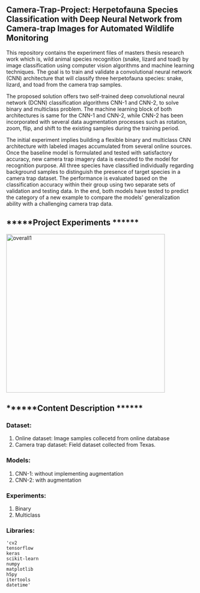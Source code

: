 ## Camera-Trap-Project: Herpetofauna Species Classification with Deep Neural Network from Camera-trap Images for Automated Wildlife Monitoring

This repository contains the experiment files of masters thesis research work which is, wild animal species recognition (snake, lizard and toad) by image classification
using computer vision algorithms and machine learning techniques. The goal is to train and validate a convolutional neural network (CNN) architecture that will classify
three herpetofauna species: snake, lizard, and toad from the camera trap samples.

The proposed solution offers two self-trained deep convolutional neural network (DCNN) classification algorithms CNN-1 and CNN-2, to solve binary and multiclass problem. 
The machine learning block of both architectures is same for the CNN-1 and CNN-2, while CNN-2 has been incorporated with several data augmentation processes 
such as rotation, zoom, flip, and shift to the existing samples during the training period. 

The initial experiment implies building a flexible binary and multiclass CNN architecture with labeled images accumulated from several online sources. Once the baseline model is formulated and tested with satisfactory accuracy, new camera trap imagery data is executed to the model for recognition purpose. All three species have classified individually regarding background samples to distinguish the presence of target species in a camera trap  dataset. The performance is evaluated based on the classification accuracy within their group using two separate sets of validation and testing data. In the end, both  models have tested to predict the category of a new example to compare the models' generalization ability with a challenging camera trap data.

## *****Project Experiments ******

<img width="422" alt="overall1" src="https://user-images.githubusercontent.com/49427994/102281873-5641e200-3ef5-11eb-88cc-b3c0b21c0929.PNG">

## ******Content Description ******

### Dataset: 
1. Online dataset: Image samples collecetd from online database
2. Camera trap dataset: Field dataset collected from Texas.

### Models: 
1. CNN-1: without implementing augmentation
2. CNN-2: with augmentation 

### Experiments: 
1. Binary 
2. Multiclass

### Libraries:
	'cv2 
	tensorflow
	keras
	scikit-learn 
	numpy
	matplotlib 
	h5py
	itertools
	datetime'
